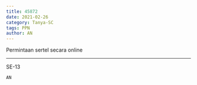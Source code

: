 ```yaml
---
title: 45872
date: 2021-02-26
category: Tanya-SC
tags: PPN
author: AN
---
```


Permintaan sertel secara online

---

SE-13

`AN`
